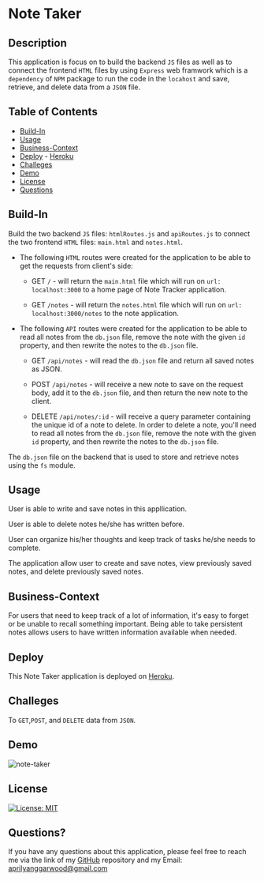 # Note Taker

## Description

This application is focus on to build the backend `JS` files as well as to connect the frontend `HTML` files by using `Express` web framwork which is a `dependency` of `NPM` package to run the code in the `locahost` and save, retrieve, and delete data from a `JSON` file.

## Table of Contents

- [Build-In](#Build-In)
- [Usage](#Usage)
- [Business-Context](#Business-Context)
- [Deploy](#Deploy) - [Heroku](https://boiling-lowlands-93396.herokuapp.com/)
- [Challeges](#Challeges)
- [Demo](#Demo)
- [License](#license)
- [Questions](#questions)

## Build-In

Build the two backend `JS` files: `htmlRoutes.js` and `apiRoutes.js` to connect the two frontend `HTML` files: `main.html` and `notes.html`.

- The following `HTML` routes were created for the application to be able to get the requests from client's side:

  - GET `/` - will return the `main.html` file which will run on `url: localhost:3000` to a home page of Note Tracker application.

  - GET `/notes` - will return the `notes.html` file which will run on `url: localhost:3000/notes` to the note application.

- The following `API` routes were created for the application to be able to read all notes from the `db.json` file, remove the note with the given `id` property, and then rewrite the notes to the `db.json` file.

  - GET `/api/notes` - will read the `db.json` file and return all saved notes as JSON.

  - POST `/api/notes` - will receive a new note to save on the request body, add it to the `db.json` file, and then return the new note to the client.

  - DELETE `/api/notes/:id` - will receive a query parameter containing the unique id of a note to delete. In order to delete a note, you'll need to read all notes from the `db.json` file, remove the note with the given `id` property, and then rewrite the notes to the `db.json` file.

The `db.json` file on the backend that is used to store and retrieve notes using the `fs` module.

## Usage

User is able to write and save notes in this appllication.

User is able to delete notes he/she has written before.

User can organize his/her thoughts and keep track of tasks he/she needs to complete.

The application allow user to create and save notes, view previously saved notes, and delete previously saved notes.

## Business-Context

For users that need to keep track of a lot of information, it's easy to forget or be unable to recall something important. Being able to take persistent notes allows users to have written information available when needed.

## Deploy

This Note Taker application is deployed on [Heroku](https://boiling-lowlands-93396.herokuapp.com/).

## Challeges

To `GET`,`POST`, and `DELETE` data from `JSON`.

## Demo

![note-taker](./demo/note-taker.gif)

## License

[![License: MIT](https://img.shields.io/badge/License-MIT-yellow.svg)](https://opensource.org/licenses/MIT)

## Questions?

If you have any questions about this application, please feel free to reach me via the link of my [GitHub](https://github.com/aprilyanggarwood) repository and my Email: <aprilyanggarwood@gmail.com>
